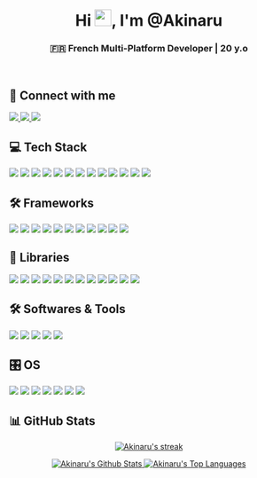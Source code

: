 <h1 align="center">Hi <img src="https://raw.githubusercontent.com/MartinHeinz/MartinHeinz/master/wave.gif" width="30px">, I'm @Akinaru</h1>
<h3 align="center">🇫🇷 French Multi-Platform Developer | 20 y.o</h3>
<br/>

## 🤝 Connect with me
<p align="left">
    <a href="https://www.instagram.com/maxime.glt/">
        <img src="https://img.shields.io/badge/Instagram-0C0F15?style=for-the-badge&logo=instagram&logoColor=E4405F"/>
    </a>
    <a href="https://github.com/Akinaru">
        <img src="https://img.shields.io/badge/GitHub-0C0F15?style=for-the-badge&logo=github&logoColor=white"/>
    </a>
    <a href="https://www.linkedin.com/in/maxime-gallotta/">
        <img src="https://img.shields.io/badge/LinkedIn-0C0F15?style=for-the-badge&logo=linkedin&logoColor=0077B5"/>
    </a>
</p>

## 💻 Tech Stack
<p align="left">
    <img src="https://img.shields.io/badge/JavaScript-0C0F15?style=for-the-badge&logo=javascript&logoColor=F7DF1E"/>
    <img src="https://img.shields.io/badge/PHP-0C0F15?style=for-the-badge&logo=php&logoColor=777BB4"/>
    <img src="https://img.shields.io/badge/Java-0C0F15?style=for-the-badge&logo=openjdk&logoColor=ED8B00"/>
    <img src="https://img.shields.io/badge/HTML5-0C0F15?style=for-the-badge&logo=html5&logoColor=E34F26"/>
    <img src="https://img.shields.io/badge/TypeScript-0C0F15?style=for-the-badge&logo=typescript&logoColor=007ACC"/>
    <img src="https://img.shields.io/badge/CSS3-0C0F15?style=for-the-badge&logo=css3&logoColor=1572B6"/>
    <img src="https://img.shields.io/badge/Python-0C0F15?style=for-the-badge&logo=python&logoColor=3776AB"/>
    <img src="https://img.shields.io/badge/C%23-0C0F15?style=for-the-badge&logo=c-sharp&logoColor=239120"/>
    <img src="https://img.shields.io/badge/Arduino-0C0F15?style=for-the-badge&logo=Arduino&logoColor=00979D"/>
    <img src="https://img.shields.io/badge/Raspberry%20Pi-0C0F15?style=for-the-badge&logo=Raspberry%20Pi&logoColor=A22846"/>
    <img src="https://img.shields.io/badge/PostgreSQL-0C0F15?style=for-the-badge&logo=postgresql&logoColor=316192"/>
    <img src="https://img.shields.io/badge/MySQL-0C0F15?style=for-the-badge&logo=mysql&logoColor=4479A1"/>
    <img src="https://img.shields.io/badge/MongoDB-0C0F15?style=for-the-badge&logo=mongodb&logoColor=47A248"/>
</p>

## 🛠️ Frameworks
<p align="left">
    <img src="https://img.shields.io/badge/React-0C0F15?style=for-the-badge&logo=react&logoColor=61DAFB"/>
    <img src="https://img.shields.io/badge/Vue.js-0C0F15?style=for-the-badge&logo=vue.js&logoColor=4FC08D"/>
    <img src="https://img.shields.io/badge/Node.js-0C0F15?style=for-the-badge&logo=node.js&logoColor=43853D"/>
    <img src="https://img.shields.io/badge/Express.js-0C0F15?style=for-the-badge&logo=express&logoColor=white"/>
    <img src="https://img.shields.io/badge/Laravel-0C0F15?style=for-the-badge&logo=laravel&logoColor=FF2D20"/>
    <img src="https://img.shields.io/badge/Flutter-0C0F15?style=for-the-badge&logo=flutter&logoColor=02569B"/>
    <img src="https://img.shields.io/badge/Symfony-0C0F15?style=for-the-badge&logo=symfony&logoColor=white"/>
    <img src="https://img.shields.io/badge/MonoGame-0C0F15?style=for-the-badge&logo=monogame&logoColor=E73C00"/>
    <img src="https://img.shields.io/badge/Blazor-0C0F15?style=for-the-badge&logo=blazor&logoColor=512BD4"/>
    <img src="https://img.shields.io/badge/Spring%20Boot-0C0F15?style=for-the-badge&logo=spring-boot&logoColor=6DB33F"/>
    <img src="https://img.shields.io/badge/flask-0C0F15?style=for-the-badge&logo=flask&logoColor=white"/>
</p>

## 📖 Libraries
<p align="left">
    <img src="https://img.shields.io/badge/tailwindcss-0C0F15?style=for-the-badge&logo=tailwind-css&logoColor=38B2AC"/>
    <img src="https://img.shields.io/badge/Socket.io-0C0F15?style=for-the-badge&logo=socket.io&logoColor=white"/>
    <img src="https://img.shields.io/badge/daisyui-0C0F15?style=for-the-badge&logo=daisyui&logoColor=5A0EF8"/>
    <img src="https://img.shields.io/badge/bootstrap-0C0F15?style=for-the-badge&logo=bootstrap&logoColor=8511FA"/>
    <img src="https://img.shields.io/badge/threejs-0C0F15?style=for-the-badge&logo=three.js&logoColor=white"/>
    <img src="https://img.shields.io/badge/TensorFlow-0C0F15?style=for-the-badge&logo=tensorflow&logoColor=FF6F00"/>
    <img src="https://img.shields.io/badge/PyTorch-0C0F15?style=for-the-badge&logo=pytorch&logoColor=EE4C2C"/>
    <img src="https://img.shields.io/badge/Keras-0C0F15?style=for-the-badge&logo=keras&logoColor=D00000"/>
    <img src="https://img.shields.io/badge/pandas-0C0F15?style=for-the-badge&logo=pandas&logoColor=150458"/>
    <img src="https://img.shields.io/badge/Matplotlib-0C0F15?style=for-the-badge&logo=Matplotlib&logoColor=white"/>
    <img src="https://img.shields.io/badge/numpy-0C0F15?style=for-the-badge&logo=numpy&logoColor=013243"/>
    <img src="https://img.shields.io/badge/scikit--learn-0C0F15?style=for-the-badge&logo=scikit-learn&logoColor=F7931E"/>
</p>

## 🛠️ Softwares & Tools
<p align="left">
    <img src="https://img.shields.io/badge/Visual%20Studio%20Code-0C0F15?style=for-the-badge&logo=visual-studio-code&logoColor=007ACC"/>
    <img src="https://img.shields.io/badge/Visual%20Studio-0C0F15?style=for-the-badge&logo=visual-studio&logoColor=5C2D91"/>
    <img src="https://img.shields.io/badge/VIM-0C0F15?style=for-the-badge&logo=vim&logoColor=11AB00"/>
    <img src="https://img.shields.io/badge/IntelliJIDEA-0C0F15?style=for-the-badge&logo=intellij-idea&logoColor=white"/>
    <img src="https://img.shields.io/badge/Eclipse-0C0F15?style=for-the-badge&logo=Eclipse&logoColor=FE7A16"/>
</p>

## 🎛️ OS
<p align="left">
    <img src="https://img.shields.io/badge/Debian-0C0F15?style=for-the-badge&logo=debian&logoColor=D70A53"/>
    <img src="https://img.shields.io/badge/Ubuntu-0C0F15?style=for-the-badge&logo=ubuntu&logoColor=E95420"/>
    <img src="https://img.shields.io/badge/iOS-0C0F15?style=for-the-badge&logo=ios&logoColor=white"/>
    <img src="https://img.shields.io/badge/Kali-0C0F15?style=for-the-badge&logo=kalilinux&logoColor=268BEE"/>
    <img src="https://img.shields.io/badge/Linux-0C0F15?style=for-the-badge&logo=linux&logoColor=FCC624"/>
    <img src="https://img.shields.io/badge/mac%20os-0C0F15?style=for-the-badge&logo=macos&logoColor=white"/>
    <img src="https://img.shields.io/badge/Windows-0C0F15?style=for-the-badge&logo=windows&logoColor=0078D6"/>
</p>

## 📊 GitHub Stats
<p align="center">
    <a href="https://github.com/Akinaru/github-readme-streak-stats">
        <img title="🔥 Get streak stats for your profile at git.io/streak-stats" alt="Akinaru's streak" src="https://github-readme-streak-stats.herokuapp.com/?user=Akinaru&theme=black-ice&hide_border=true&stroke=0000&background=0C0F15"/>
    </a>
</p>
<p align="center">
    <a href="https://github.com/Akinaru">
        <img alt="Akinaru's Github Stats" src="https://github-readme-stats.vercel.app/api?username=Akinaru&show_icons=true&count_private=true&theme=react&hide_border=true&bg_color=0C0F15"/>
    </a>
    <a href="https://github.com/Akinaru">
        <img alt="Akinaru's Top Languages" src="https://github-readme-stats.vercel.app/api/top-langs/?username=Akinaru&langs_count=8&count_private=true&layout=compact&theme=react&hide_border=true&bg_color=0C0F15"/>
    </a>
</p>
